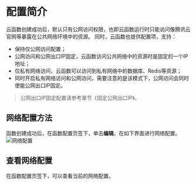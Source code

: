 # 配置简介

云函数创建成功后，默认只有公网访问权限，也即云函数运行时只能访问像腾讯云官网等暴露在公共网络环境中的资源。
同时，云函数也提供配置项，支持：

* 保持仅公网访问配置；
* 公网访问和公网出口IP固定，云函数访问公共网络中的资源时是固定的一个IP地址；
* 仅私有网络访问，云函数可以访问到私有网络中的数据库、Redis等资源；
* 同时开启私有网络访问和公网访问，需要注意的是该模式下，公网访问会同时使能公网出口IP固定。
  
>公网出口IP固定配置请参考章节《固定公网出口IP》。
>

## 网络配置方法

函数创建成功后，在函数配置页签下，单击**编辑**，在如下界面进行网络配置。
![网络配置](https://main.qcloudimg.com/raw/eea97ec602d1b5e210a1b81e96026a02.jpg)

## 查看网络配置

在函数配置页签下，可以查看当前的网络配置。
